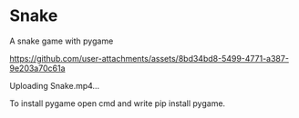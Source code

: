 # Snake
A snake game with pygame

https://github.com/user-attachments/assets/8bd34bd8-5499-4771-a387-9e203a70c61a

Uploading Snake.mp4…

To install pygame open cmd and write pip install pygame.
